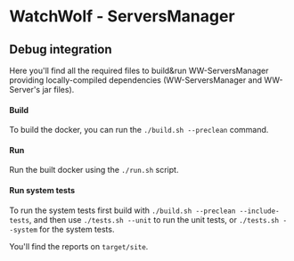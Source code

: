 # WatchWolf - ServersManager
## Debug integration

Here you'll find all the required files to build&run WW-ServersManager providing locally-compiled dependencies (WW-ServersManager and WW-Server's jar files).

#### Build

To build the docker, you can run the `./build.sh --preclean` command.

#### Run

Run the built docker using the `./run.sh` script.

#### Run system tests

To run the system tests first build with `./build.sh --preclean --include-tests`, and then use `./tests.sh --unit` to run the unit tests, or `./tests.sh --system` for the system tests.

You'll find the reports on `target/site`.